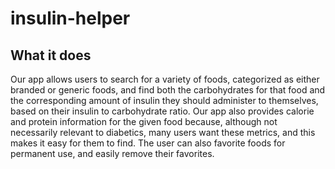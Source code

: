 # insulin-helper


## What it does
Our app allows users to search for a variety of foods, categorized as either branded or generic foods, and find both the carbohydrates for that food and the corresponding amount of insulin they should administer to themselves, based on their insulin to carbohydrate ratio. Our app also provides calorie and protein information for the given food because, although not necessarily relevant to diabetics, many users want these metrics, and this makes it easy for them to find. The user can also favorite foods for permanent use, and easily remove their favorites.
